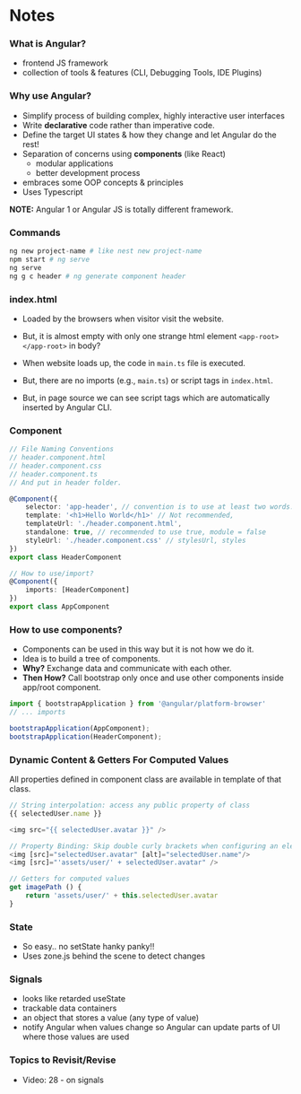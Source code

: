 # Notes

### What is Angular?
- frontend JS framework
- collection of tools & features (CLI, Debugging Tools, IDE Plugins)
### Why use Angular?
- Simplify process of building complex, highly interactive user interfaces
- Write **declarative** code rather than imperative code.
- Define the target UI states & how they change and let Angular do the rest!
- Separation of concerns using **components** (like React)
    - modular applications
    - better development process
- embraces some OOP concepts & principles
- Uses Typescript

**NOTE:** Angular 1 or Angular JS is totally different framework. 

### Commands
```python
ng new project-name # like nest new project-name
npm start # ng serve
ng serve
ng g c header # ng generate component header
```
### index.html
- Loaded by the browsers when visitor visit the website.

- But, it is almost empty with only one strange html element `<app-root></app-root>` in body?

- When website loads up, the code in `main.ts` file is executed.

- But, there are no imports (e.g., `main.ts`) or script tags in `index.html`.

- But, in page source we can see script tags which are automatically inserted by Angular CLI.

### Component

```ts
// File Naming Conventions
// header.component.html
// header.component.css
// header.component.ts
// And put in header folder.

@Component({
    selector: 'app-header', // convention is to use at least two words. header can clash with HTML built-in tag.
    template: '<h1>Hello World</h1>' // Not recommended,
    templateUrl: './header.component.html',
    standalone: true, // recommended to use true, module = false
    styleUrl: './header.component.css' // stylesUrl, styles
})
export class HeaderComponent

// How to use/import?
@Component({
    imports: [HeaderComponent]
})
export class AppComponent

```

### How to use components?
- Components can be used in this way but it is not how we do it. 
- Idea is to build a tree of components.
- **Why?** Exchange data and communicate with each other.
- **Then How?** Call bootstrap only once and use other components inside app/root component.
```ts
import { bootstrapApplication } from '@angular/platform-browser'
// ... imports

bootstrapApplication(AppComponent);
bootstrapApplication(HeaderComponent);
```
### Dynamic Content & Getters For Computed Values
All properties defined in component class are available in template of that class.

```js
// String interpolation: access any public property of class
{{ selectedUser.name }}

<img src="{{ selectedUser.avatar }}" />

// Property Binding: Skip double curly brackets when configuring an element through its attributes
<img [src]="selectedUser.avatar" [alt]="selectedUser.name"/>
<img [src]="'assets/user/' + selectedUser.avatar" />

// Getters for computed values
get imagePath () {
    return 'assets/user/' + this.selectedUser.avatar
}
```
### State
- So easy.. no setState hanky panky!!
- Uses zone.js behind the scene to detect changes

### Signals
- looks like retarded useState
- trackable data containers
- an object that stores a value (any type of value)
- notify Angular when values change so Angular can update parts of UI where those values are used

### Topics to Revisit/Revise
- Video: 28 - on signals